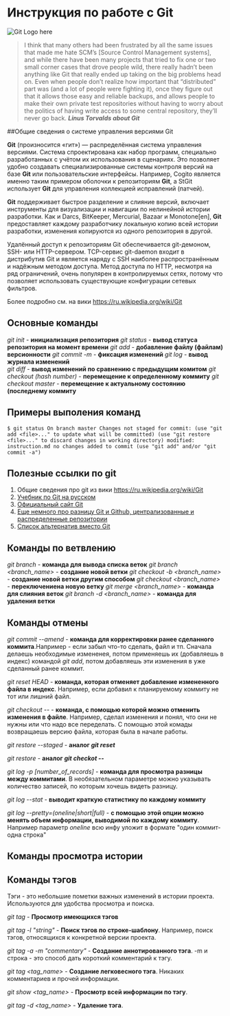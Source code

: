 # Инструкция по работе с Git

![Git Logo here](https://upload.wikimedia.org/wikipedia/commons/e/e0/Git-logo.svg)

> I think that many others had been frustrated by all the same issues that made me hate SCM’s [Source Control Management systems], and while there have been many projects that tried to fix one or two small corner cases that drove people wild, there really hadn’t been anything like Git that really ended up taking on the big problems head on. Even when people don’t realize how important that “distributed” part was (and a lot of people were fighting it), once they figure out that it allows those easy and reliable backups, and allows people to make their own private test repositories without having to worry about the politics of having write access to some central repository, they’ll never go back.
***Linus Torvalds about Git***

##Общие сведения о системе управления версиями Git

**Git** (произносится «гит») — распределённая система управления версиями. Система спроектирована как набор программ, специально разработанных с учётом их использования в сценариях. Это позволяет удобно создавать специализированные системы контроля версий на базе **Git** или пользовательские интерфейсы. Например, Cogito является именно таким примером оболочки к репозиториям **Git**, а StGit использует **Git** для управления коллекцией исправлений (патчей).

**Git** поддерживает быстрое разделение и слияние версий, включает инструменты для визуализации и навигации по нелинейной истории разработки. Как и Darcs, BitKeeper, Mercurial, Bazaar и Monotone[en], **Git** предоставляет каждому разработчику локальную копию всей истории разработки, изменения копируются из одного репозитория в другой.

Удалённый доступ к репозиториям Git обеспечивается git-демоном, SSH- или HTTP-сервером. TCP-сервис git-daemon входит в дистрибутив Git и является наряду с SSH наиболее распространённым и надёжным методом доступа. Метод доступа по HTTP, несмотря на ряд ограничений, очень популярен в контролируемых сетях, потому что позволяет использовать существующие конфигурации сетевых фильтров. 

Более подробно см. на вики https://ru.wikipedia.org/wiki/Git


## Основные команды

*git init* - **инициализация репозитория**
*git status* - **вывод статуса репозитория на момент времени**
*git add* - **добавление файлу (файлам) версионности**
*git commit -m <message>* - **фиксация изменений**
*git log* - **вывод журнала изменений**                         
*git diff* - **вывод изменений по сравнению с предыдущим комитом**
*git checkout (hash number)* - **перемещение к определенному коммиту**
*git checkout master* - **перемещение к актуальному состоянию (последнему коммиту**

## Примеры выполения команд
`
    $ git status
    On branch master
    Changes not staged for commit:
      (use "git add <file>..." to update what will be committed)
      (use "git restore <file>..." to discard changes in working directory)
        modified:   instruction.md
    no changes added to commit (use "git add" and/or "git commit -a")
`


## Полезные ссылки по git

1. Общие сведения про git из вики https://ru.wikipedia.org/wiki/Git
2. [Учебник по Git на русском](http://git-scm.com/book/ru/v2)
3. [Официальный сайт Git](https://git-scm.com/)
4. [Еще немного про разницу Git и Github, централизованные и распределенные репозитории](https://tproger.ru/translations/difference-between-git-and-github/#part2)
5. [Список альтернатив вместо Git](http://lostapp.ru/soft/git)

## Команды по ветвлению

*git branch* - **команда для вывода списка веток**
*git branch <branch_name>* - **создание новой ветки**
*git checkout -b <branch_name>* - **создание новой ветки другим способом**
*git checkout <branch_name>* - **переключениена новую ветку**
*git merge <branch_name>* - **команда для слияния веток**
*git branch -d <branch_name>* - **команда для удаления ветки**

## Команды отмены

*git commit --amend* - **команда для корректировки ранее сделанного коммита**.Например - если забыл что-то сделать, файл  и тп. Сначала делаешь необходимые измененея, потом применяешь их (добавляешь в индекс) командой *git add*, потом добавляешь эти изменения в уже сделанный ранее коммит.

*git reset HEAD <filename>* - **команда, которая отменяет добавление измененного файла в индекс**. Например, если добавил к планируемому коммиту не тот или лишний файл.

*git checkout -- <filename>* - **команда, с помощью которой можно отменить изменения в файле**. Например, сделал изменения и понял, что они не нужны или что надо все переделать. С помощью этой комады возвращаешь версию файла, которая была в начале работы.

*git restore --staged <filename>* - **аналог *git reset***

*git restore <filename>* - **аналог *git checkot --***  

*git log -p [number_of_records]* - **команда для просмотра разницы между коммитами**. В необязательном параметре можно указывать количество записей, по которым хочешь видеть разницу.

*git log --stat* - **выводит краткую статистику по каждому коммиту**

*git log --pretty=(oneline|short|full)* - **с помощью этой опции можно менять объем информации, выводимой по каждому коммиту**. Например параметр *oneline* всю инфу уложит в формате "один коммит-одна строка"

## Команды просмотра истории

## Команды тэгов

Тэги - это небольшие пометки важных изменений в истории проекта. Используются для удобства просмотра и поиска. 

*git tag* - **Просмотр имеющихся тэгов**

*git tag -l "string"* - **Поиск тэгов по строке-шаблону**. Например, поиск тэгов, относящихся к конкретной версии проекта.

*git tag -a <tag name> -m "commentary"* - **Создание аннотированного тэга**. -m и строка - это способ дать короткий комментарий к тэгу.

*git tag <tag_name>* - **Создание легковесного тэга**. Никаких комментариев и прочей информации.

*git show <tag_name>* - **Просмотр всей информации по тэгу**.

*git tag -d <tag_name>* - **Удаление тэга**.

